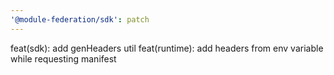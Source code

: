```yaml
---
'@module-federation/sdk': patch
---
```


feat(sdk): add genHeaders util
feat(runtime): add headers from env variable while requesting manifest
